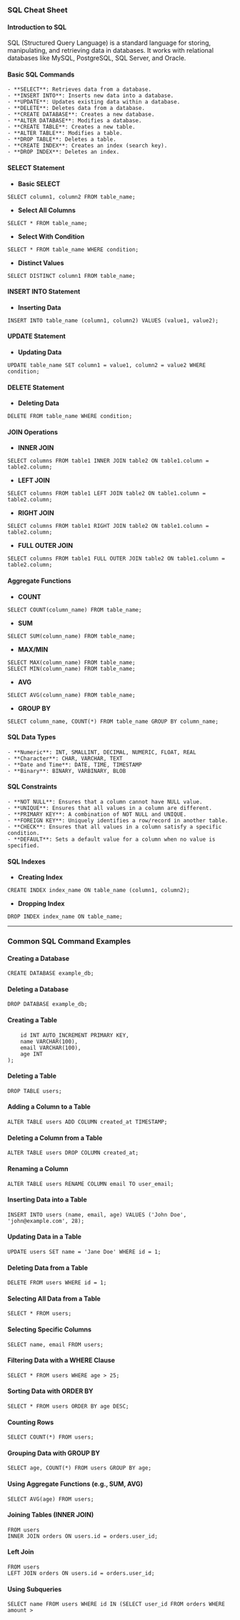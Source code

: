 ### SQL Cheat Sheet

#### Introduction to SQL

SQL (Structured Query Language) is a standard language for storing, manipulating, and retrieving data in databases. It works with relational databases like MySQL, PostgreSQL, SQL Server, and Oracle.


#### Basic SQL Commands

```
- **SELECT**: Retrieves data from a database.
- **INSERT INTO**: Inserts new data into a database.
- **UPDATE**: Updates existing data within a database.
- **DELETE**: Deletes data from a database.
- **CREATE DATABASE**: Creates a new database.
- **ALTER DATABASE**: Modifies a database.
- **CREATE TABLE**: Creates a new table.
- **ALTER TABLE**: Modifies a table.
- **DROP TABLE**: Deletes a table.
- **CREATE INDEX**: Creates an index (search key).
- **DROP INDEX**: Deletes an index.
```

#### SELECT Statement

- **Basic SELECT**

```
SELECT column1, column2 FROM table_name;
```

- **Select All Columns**

```
SELECT * FROM table_name;
```

- **Select With Condition**

```
SELECT * FROM table_name WHERE condition;
```

- **Distinct Values**

```
SELECT DISTINCT column1 FROM table_name;
```

#### INSERT INTO Statement

- **Inserting Data**
```
INSERT INTO table_name (column1, column2) VALUES (value1, value2);
```
#### UPDATE Statement

- **Updating Data**
```
UPDATE table_name SET column1 = value1, column2 = value2 WHERE condition;
```
#### DELETE Statement

- **Deleting Data**
```
DELETE FROM table_name WHERE condition;
```
#### JOIN Operations

- **INNER JOIN**
```
SELECT columns FROM table1 INNER JOIN table2 ON table1.column = table2.column;
```

- **LEFT JOIN**

```
SELECT columns FROM table1 LEFT JOIN table2 ON table1.column = table2.column;
```

- **RIGHT JOIN**

```
SELECT columns FROM table1 RIGHT JOIN table2 ON table1.column = table2.column;
```

- **FULL OUTER JOIN**

```
SELECT columns FROM table1 FULL OUTER JOIN table2 ON table1.column = table2.column;
```

#### Aggregate Functions
- **COUNT**
```
SELECT COUNT(column_name) FROM table_name;
```

- **SUM**

```
SELECT SUM(column_name) FROM table_name;
```

- **MAX/MIN**

```
SELECT MAX(column_name) FROM table_name;
SELECT MIN(column_name) FROM table_name;
```

- **AVG**

```
SELECT AVG(column_name) FROM table_name;
```

- **GROUP BY**

```
SELECT column_name, COUNT(*) FROM table_name GROUP BY column_name;
```

#### SQL Data Types

```
- **Numeric**: INT, SMALLINT, DECIMAL, NUMERIC, FLOAT, REAL
- **Character**: CHAR, VARCHAR, TEXT
- **Date and Time**: DATE, TIME, TIMESTAMP
- **Binary**: BINARY, VARBINARY, BLOB
```

#### SQL Constraints

```
- **NOT NULL**: Ensures that a column cannot have NULL value.
- **UNIQUE**: Ensures that all values in a column are different.
- **PRIMARY KEY**: A combination of NOT NULL and UNIQUE.
- **FOREIGN KEY**: Uniquely identifies a row/record in another table.
- **CHECK**: Ensures that all values in a column satisfy a specific condition.
- **DEFAULT**: Sets a default value for a column when no value is specified.
```

#### SQL Indexes

- **Creating Index**
```
CREATE INDEX index_name ON table_name (column1, column2);
```

- **Dropping Index**

```
DROP INDEX index_name ON table_name;
```

---

### Common SQL Command Examples

#### Creating a Database

```
CREATE DATABASE example_db;
```

#### Deleting a Database

```
DROP DATABASE example_db;
```

#### Creating a Table

```CREATE TABLE users (
    id INT AUTO_INCREMENT PRIMARY KEY,
    name VARCHAR(100),
    email VARCHAR(100),
    age INT
);
```

#### Deleting a Table

```
DROP TABLE users;
```

#### Adding a Column to a Table

```
ALTER TABLE users ADD COLUMN created_at TIMESTAMP;
```

#### Deleting a Column from a Table

```
ALTER TABLE users DROP COLUMN created_at;
```

#### Renaming a Column

```
ALTER TABLE users RENAME COLUMN email TO user_email;
```

#### Inserting Data into a Table

```
INSERT INTO users (name, email, age) VALUES ('John Doe', 'john@example.com', 28);
```

#### Updating Data in a Table

```
UPDATE users SET name = 'Jane Doe' WHERE id = 1;
```

#### Deleting Data from a Table

```
DELETE FROM users WHERE id = 1;
```

#### Selecting All Data from a Table

```
SELECT * FROM users;
```

#### Selecting Specific Columns

```
SELECT name, email FROM users;
```

#### Filtering Data with a WHERE Clause

```
SELECT * FROM users WHERE age > 25;
```

#### Sorting Data with ORDER BY

```
SELECT * FROM users ORDER BY age DESC;
```

#### Counting Rows

```
SELECT COUNT(*) FROM users;
```

#### Grouping Data with GROUP BY

```
SELECT age, COUNT(*) FROM users GROUP BY age;
```

#### Using Aggregate Functions (e.g., SUM, AVG)

```
SELECT AVG(age) FROM users;
```

#### Joining Tables (INNER JOIN)

```SELECT users.name, orders.amount
FROM users
INNER JOIN orders ON users.id = orders.user_id;
```

#### Left Join

```SELECT users.name, orders.amount
FROM users
LEFT JOIN orders ON users.id = orders.user_id;
```

#### Using Subqueries

```
SELECT name FROM users WHERE id IN (SELECT user_id FROM orders WHERE amount > 
```
